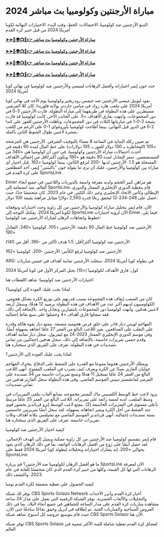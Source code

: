 #  مباراة الأرجنتين وكولومبيا بث مباشر 2024

التنبؤ الأرجنتين ضد كولومبيا، الاحتمالات، الخط، وقت البدء: الاختيارات النهائية لكوبا أمريكا 2024 من قبل خبير كرة القدم

**[➤➤🔴🌍📺📱👉 مباراة الأرجنتين وكولومبيا بث مباشر](https://cutt.ly/qehE25B4)**

**[➤➤🔴🌍📺📱👉 مباراة الأرجنتين وكولومبيا بث مباشر](https://cutt.ly/qehE25B4)**

**[➤➤🔴🌍📺📱👉 مباراة الأرجنتين وكولومبيا بث مباشر](https://cutt.ly/qehE25B4)**

**[➤➤🔴🌍📺📱👉 مباراة الأرجنتين وكولومبيا بث مباشر](https://cutt.ly/qehE25B4)**

حدد جون إيمر اختياراته وأفضل الرهانات لميسي والأرجنتين ضد كولومبيا في نهائي كوبا أمريكا 2024

يقود ليونيل ميسي الأرجنتين ضد جيمس رودريجيز وكولومبيا يوم الأحد في نهائي كوبا أمريكا 2024 على ملعب هارد روك في ميامي جاردنز بولاية فلوريدا. كان كلا الفريقين مسيطرين على هذه البطولة في طريقهما إلى مباراة البطولة. فازت الأرجنتين 3-0 في دور المجموعات، وانتهت بفارق الأهداف +5. على الجانب الآخر، كانت كولومبيا قد فازت بنتيجة 2-0-1 في مبارياتها الثلاث في دور المجموعات. وتأهلت الأرجنتين للفوز على كندا 2-0 في الدور قبل النهائي، بينما أطاحت كولومبيا بأوروغواي 1-0 على الرغم من اللعب بعشرة لاعبين طوال الشوط الثاني بأكمله.


تم تعيين ركلة البداية في الساعة 8 مساءً بالتوقيت الشرقي. الأرجنتين هي المرشحة +105 (المخاطرة بـ 100 دولار للفوز بـ 105 دولارات) على خط المال لمدة 90 دقيقة في أحدث احتمالات مباراة الأرجنتين وكولومبيا، في حين أن كولومبيا هي +340 من المستضعفين. سعر التعادل لمدة 90 دقيقة هو +190 ويكون أكثر/أقل من إجمالي الأهداف المسجلة هو 1.5. الأرجنتين لديها -200 لترفع الكأس، بينما كولومبيا +162. قبل اختيار أي مباراة بين كولومبيا والأرجنتين، عليك أن ترى ما يقوله جون "باكيتس" إيمر، أحد المطلعين على كرة القدم في SportsLine.

Eimer هو مراهن كبير الحجم ولديه معرفة واسعة بالدوريات واللاعبين في جميع أنحاء العالم. منذ انضمامه إلى SportsLine، قام بتغطية الدوري الإنجليزي الممتاز والدوري الإيطالي وكأس الاتحاد الإنجليزي وغير ذلك الكثير. في عام 2023، كان متحمسًا جدًا، حيث حصل على 248-234-12 ليحقق ربحًا قدره 2,593 دولارًا مقابل مراهنة بقيمة 100 دولار.

الآن، قام إيمر بتحليل مباراة كولومبيا والأرجنتين من كل زاوية وحدد اختياراته وتوقعاته لكوبا أمريكا 2024. يمكنك التوجه إلى SportsLine الآن لرؤية اختيارات Eimer. فيما يلي خطوط واتجاهات الرهان لمباراة الأرجنتين ضد كولومبيا:

الأرجنتين ضد كولومبيا خط المال 90 دقيقة: الأرجنتين +105، كولومبيا +340، التعادل +190

الأرجنتين ضد كولومبيا أكثر/أقل: 1.5 هدف (أكثر من -190، أقل من 140)

الأرجنتين ضد كولومبيا لرفع الكأس: الأرجنتين -200، كولومبيا +162

ARG: في بطولة كوبا أمريكا 2024، سجلت الأرجنتين ثمانية أهداف في خمس مباريات

كول: فارق الأهداف لكولومبيا (+10) يحتل المركز الأول في كوبا أمريكا 2024

اختيارات الأرجنتين ضد كولومبيا: شاهد اللقطات هنا

لماذا يجب عليك العودة إلى كولومبيا؟

كان من الصعب إيقاف هذه المجموعة بسبب قدرتهم على توزيع الكرة بشكل هجومي. الكولومبيون لديهم أكبر عدد من الأهداف في هذه البطولة برصيد 12 هدفًا، وسجل أربعة لاعبين هدفين. وأنهت كولومبيا دور المجموعات بانتصارين وتعادل واحد. بالإضافة إلى ذلك، فقد سجلوا فارق أهداف +4 وحصلوا على سبع نقاط إجمالية.

المهاجم لويس دياز قادر على خلق فرص هجومية متسقة. يتمتع دياز بقوة هائلة وقدرة على التغلب على المدافعين. يغير اللاعب البالغ من العمر 27 عامًا اتجاهه بسهولة أيضًا. وفي موسم الدوري الإنجليزي الممتاز 2023-24 مع ليفربول، سجل دياز ثمانية أهداف وقدم خمس تمريرات حاسمة. بالإضافة إلى ذلك، سجل هدفين إجماليين من ثماني تسديدات في هذه البطولة. تعرف على الفريق الذي ستختاره هنا.

لماذا يجب عليك العودة إلى الأرجنتين؟

ويمتلك الأرجنتين هجوما متنوعا مع القدرة على الضغط على الدفاع. يتحرك المهاجم جوليان ألفاريز بعيدًا عن الكرة ويعرف كيف يضرب في الملعب المفتوح. أنهى اللاعب البالغ من العمر 24 عامًا تسجيل 11 هدفًا وتسع تمريرات حاسمة من 34 تسديدة على المرمى لمانشستر سيتي الموسم الماضي. وفي هذه البطولة سجل ألفاريز هدفين من ثماني تسديدات.

يزود لاعب خط الوسط ألكسيس ماك أليستر مجموعته بصانع ألعاب يتلقى التمريرات في وسط الملعب. لديه لمسة رائعة على تمريراته. اللاعب البالغ من العمر 25 عامًا مرتبط بأعلى مستوى في التمريرات الحاسمة (2). يتمتع لاعب الوسط إنزو فرنانديز بحضور قوي عند الضغط من أجل الكرة ويغير اتجاهاته بسهولة. لقد سجل أيضًا تمريرتين حاسمتين بستة تسديدات إجمالية. أنهى فرنانديز الموسم الماضي مع تشيلسي بثلاثة أهداف وثلاث تمريرات حاسمة. تعرف على الفريق الذي ستختاره هنا.

كيفية اختيار الأرجنتين ضد كولومبيا


قام إيمر بتقسيم كولومبيا ضد الأرجنتين من كل زاوية ممكنة ويميل إلى الهدف الإجمالي. لقد حصل أيضًا على زوج من أفضل الرهانات الواثقة، بما في ذلك الرهان الذي يعود بحوالي +200. إنه يشارك اختياراته وتحليلاته لبطولة كوبا أمريكا 2024 فقط على SportsLine.

ما هو أفضل الرهان لكولومبيا ضد الأرجنتين؟ قم بزيارة SportsLine الآن لمعرفة الرهانات التي لها كل القيمة، وكلها من خبير كرة القدم الذي كان متحمسًا للغاية في عام 2023، واكتشف ذلك.

كيفية الحصول على تغطية متعمقة لكرة القدم يوميا

توفر لك شبكة CBS Sports Golazo Network أخبار كرة القدم وأبرز الأحداث والتحليلات والألعاب الحصرية. توفر الشبكة الرقمية التي تعمل على مدار 24 ساعة مشاهدة مباريات كرة القدم على مدار الساعة للجماهير في جميع أنحاء البلاد، بما في ذلك العروض الصباحية والمباريات الحية. تم إطلاقه في أبريل وحقق نجاحًا ساحقًا حتى الآن، حيث قام بتوسيع عروضه كل أسبوع. شاهد شبكة CBS Sports Golazo الآن هنا.

توفر شبكة CBS Sports Golazo لعشاق كرة القدم تغطية شاملة للعبة الأكثر شعبية في العالم
